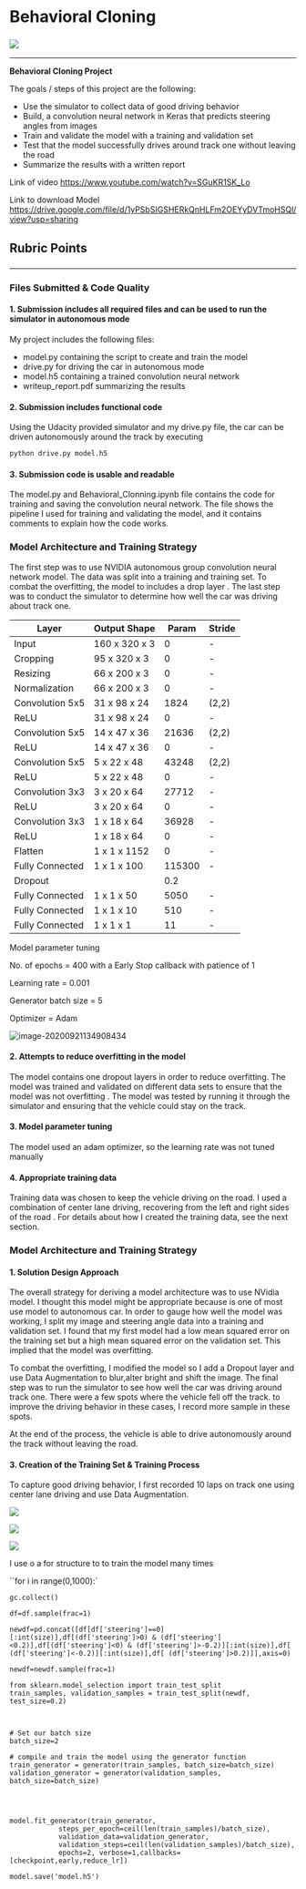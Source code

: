 # **Behavioral Cloning** 

### ![](bh.png)

---

**Behavioral Cloning Project**

The goals / steps of this project are the following:
* Use the simulator to collect data of good driving behavior
* Build, a convolution neural network in Keras that predicts steering angles from images
* Train and validate the model with a training and validation set
* Test that the model successfully drives around track one without leaving the road
* Summarize the results with a written report

Link of video https://www.youtube.com/watch?v=SGuKR1SK_Lo

Link to download Model https://drive.google.com/file/d/1yPSbSIGSHERkQnHLFm2OEYyDVTmoHSQl/view?usp=sharing

## Rubric Points
### 

---
### Files Submitted & Code Quality

#### 1. Submission includes all required files and can be used to run the simulator in autonomous mode

My project includes the following files:
* model.py containing the script to create and train the model
* drive.py for driving the car in autonomous mode
* model.h5 containing a trained convolution neural network 
* writeup_report.pdf summarizing the results

#### 2. Submission includes functional code
Using the Udacity provided simulator and my drive.py file, the car can be driven autonomously around the track by executing 
```sh
python drive.py model.h5
```

#### 3. Submission code is usable and readable

The model.py and Behavioral_Clonning.ipynb file contains the code for training and saving the convolution neural network. The file shows the pipeline I used for training and validating the model, and it contains comments to explain how the code works.

### Model Architecture and Training Strategy

The first step was to use  NVIDIA autonomous group convolution neural network model. The data was split into a training and training set. To combat the overfitting,  the model to includes a drop layer .  The last step was to conduct the simulator to determine how well the car was driving about track one.  



| Layer           | Output Shape  | Param  | Stride |
| --------------- | ------------- | ------ | ------ |
| Input           | 160 x 320 x 3 | 0      | -      |
| Cropping        | 95 x 320 x 3  | 0      | -      |
| Resizing        | 66 x 200 x 3  | 0      | -      |
| Normalization   | 66 x 200 x 3  | 0      | -      |
| Convolution 5x5 | 31 x 98 x 24  | 1824   | (2,2)  |
| ReLU            | 31 x 98 x 24  | 0      | -      |
| Convolution 5x5 | 14 x 47 x 36  | 21636  | (2,2)  |
| ReLU            | 14 x 47 x 36  | 0      | -      |
| Convolution 5x5 | 5 x 22 x 48   | 43248  | (2,2)  |
| ReLU            | 5 x 22 x 48   | 0      | -      |
| Convolution 3x3 | 3 x 20 x 64   | 27712  | -      |
| ReLU            | 3 x 20 x 64   | 0      | -      |
| Convolution 3x3 | 1 x 18 x 64   | 36928  | -      |
| ReLU            | 1 x 18 x 64   | 0      | -      |
| Flatten         | 1 x 1 x 1152  | 0      | -      |
| Fully Connected | 1 x 1 x 100   | 115300 | -      |
| Dropout         |               | 0.2    |        |
| Fully Connected | 1 x 1 x 50    | 5050   | -      |
| Fully Connected | 1 x 1 x 10    | 510    | -      |
| Fully Connected | 1 x 1 x 1     | 11     | -      |



Model parameter tuning

 No. of epochs = 400 with a  Early Stop callback with patience of 1 

Learning rate = 0.001 

Generator batch size = 5

 Optimizer = Adam 

![image-20200921134908434](image-20200921134908434.png)

#### 2. Attempts to reduce overfitting in the model

The model contains one dropout layers in order to reduce overfitting.  The model was trained and validated on different data sets to ensure that the model was not overfitting . The model was tested by running it through the simulator and ensuring that the vehicle could stay on the track.

#### 3. Model parameter tuning

The model used an adam optimizer, so the learning rate was not tuned manually 

#### 4. Appropriate training data

Training data was chosen to keep the vehicle driving on the road. I used a combination of center lane driving, recovering from the left and right sides of the road . For details about how I created the training data, see the next section. 

### Model Architecture and Training Strategy

#### 1. Solution Design Approach

The overall strategy for deriving a model architecture was to use NVidia model. I thought this model might be appropriate because is one of most use model to autonomous car. In order to gauge how well the model was working, I split my image and steering angle data into a training and validation set. I found that my first model had a low mean squared error on the training set but a high mean squared error on the validation set. This implied that the model was overfitting. 

To combat the overfitting, I modified the model so I add a Dropout layer and use Data Augmentation to blur,alter bright and shift the image. The final step was to run the simulator to see how well the car was driving around track one. There were a few spots where the vehicle fell off the track. to improve the driving behavior in these cases, I record more sample in these spots.

At the end of the process, the vehicle is able to drive autonomously around the track without leaving the road.



#### 3. Creation of the Training Set & Training Process

To capture good driving behavior, I first recorded 10 laps on track one using center lane driving and use Data Augmentation.



![](fig1.png)

![](fig2.png)

![](fig3.png)



I use o a for structure to to train the model many times

``for i in range(0,1000):`

`gc.collect()`    

    df=df.sample(frac=1)
    
    newdf=pd.concat([df[df['steering']==0][:int(size)],df[(df['steering']>0) & (df['steering']<0.2)],df[(df['steering']<0) & (df['steering']>-0.2)][:int(size)],df[ (df['steering']<-0.2)][:int(size)],df[ (df['steering']>0.2)]],axis=0)
    
    newdf=newdf.sample(frac=1)
    
    from sklearn.model_selection import train_test_split
    train_samples, validation_samples = train_test_split(newdf, test_size=0.2)



    # Set our batch size
    batch_size=2
    
    # compile and train the model using the generator function
    train_generator = generator(train_samples, batch_size=batch_size)
    validation_generator = generator(validation_samples, batch_size=batch_size)




    model.fit_generator(train_generator,
                steps_per_epoch=ceil(len(train_samples)/batch_size), 
                validation_data=validation_generator,
                validation_steps=ceil(len(validation_samples)/batch_size), 
                epochs=2, verbose=1,callbacks=[checkpoint,early,reduce_lr])
    
    model.save('model.h5')